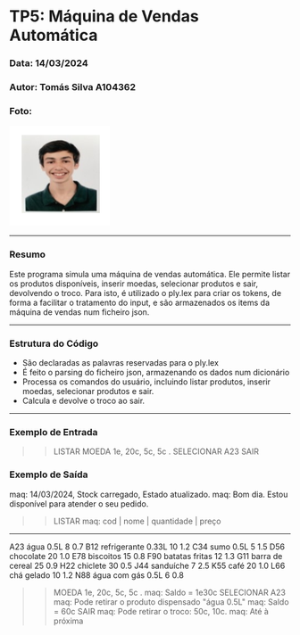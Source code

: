 # TP5: Máquina de Vendas Automática

### Data: 14/03/2024
### Autor: Tomás Silva A104362

### Foto:
![Photo](../Photo.png)

---

### Resumo

Este programa simula uma máquina de vendas automática. Ele permite listar os produtos disponíveis, inserir moedas, selecionar produtos e sair, devolvendo o troco. Para isto, é utilizado o ply.lex para criar os tokens, de forma a facilitar o tratamento do input, e são armazenados os items da máquina de vendas num ficheiro json.

---

### Estrutura do Código

- São declaradas as palavras reservadas para o ply.lex
- É feito o parsing do ficheiro json, armazenando os dados num dicionário
- Processa os comandos do usuário, incluindo listar produtos, inserir moedas, selecionar produtos e sair.
- Calcula e devolve o troco ao sair. 

---

### Exemplo de Entrada
>> LISTAR
>> MOEDA 1e, 20c, 5c, 5c .
>> SELECIONAR A23
>> SAIR

### Exemplo de Saída
maq: 14/03/2024, Stock carregado, Estado atualizado.
maq: Bom dia. Estou disponível para atender o seu pedido.
>> LISTAR
maq:
cod | nome | quantidade | preço
---------------------------------
A23 água 0.5L 8 0.7
B12 refrigerante 0.33L 10 1.2
C34 sumo 0.5L 5 1.5
D56 chocolate 20 1.0
E78 biscoitos 15 0.8
F90 batatas fritas 12 1.3
G11 barra de cereal 25 0.9
H22 chiclete 30 0.5
J44 sanduíche 7 2.5
K55 café 20 1.0
L66 chá gelado 10 1.2
N88 água com gás 0.5L 6 0.8
>> MOEDA 1e, 20c, 5c, 5c .
maq: Saldo = 1e30c
>> SELECIONAR A23
maq: Pode retirar o produto dispensado "água 0.5L"
maq: Saldo = 60c
>> SAIR
maq: Pode retirar o troco: 50c, 10c.
maq: Até à próxima